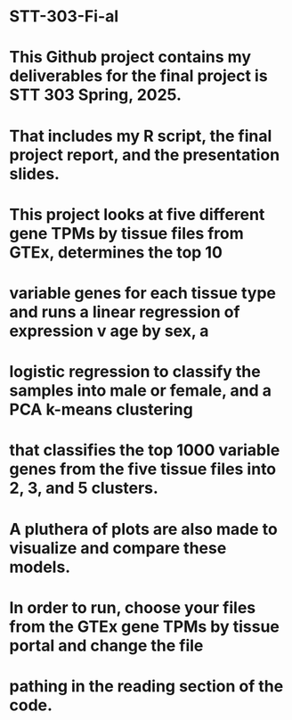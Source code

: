 # STT-303-Fi-al
# This Github project contains my deliverables for the final project is STT 303 Spring, 2025.
# That includes my R script, the final project report, and the presentation slides.

# This project looks at five different gene TPMs by tissue files from GTEx, determines the top 10
# variable genes for each tissue type and runs a linear regression of expression v age by sex, a
# logistic regression to classify the samples into male or female, and a PCA k-means clustering
# that classifies the top 1000 variable genes from the five tissue files into 2, 3, and 5 clusters.
# A pluthera of plots are also made to visualize and compare these models.

# In order to run, choose your files from the GTEx gene TPMs by tissue portal and change the file 
# pathing in the reading section of the code.
